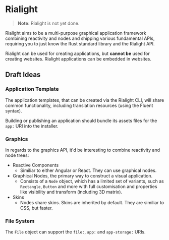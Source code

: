 # Rialight

> **Note:** Rialight is not yet done.

Rialight aims to be a multi-purpose graphical application framework combining reactivity and nodes and shipping various fundamental APIs, requiring you to just know the Rust standard library and the Rialight API.

Rialight can be used for creating applications, but **cannot be** used for creating websites. Rialight applications can be embedded in websites.

## Draft Ideas

### Application Template

The application templates, that can be created via the Rialight CLI, will share common functionality, including translation resources (using the Fluent syntax).

Building or publishing an application should bundle its assets files for the `app:` URI into the installer.

### Graphics

In regards to the graphics API, it'd be interesting to combine reactivity and node trees:

- Reactive Components
  - Similiar to either Angular or React. They can use graphical nodes.
- Graphical Nodes, the primary way to construct a visual application.
  - Consists of a `Node` object, which has a limited set of variants, such as `Rectangle`, `Button` and more with full customisation and properties like visibility and transform (including 3D matrix).
- Skins
  - Nodes share skins. Skins are inherited by default. They are similiar to CSS, but faster.

### File System

The `File` object can support the `file:`, `app:` and `app-storage:` URIs.